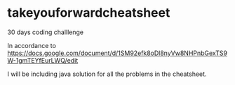 # takeyouforwardcheatsheet
30 days coding challlenge


In accordance to https://docs.google.com/document/d/1SM92efk8oDl8nyVw8NHPnbGexTS9W-1gmTEYfEurLWQ/edit 

I will be including java solution for all the problems in the cheatsheet. 
